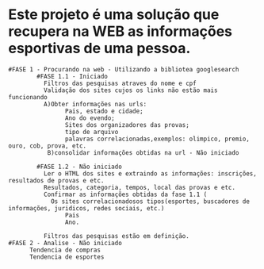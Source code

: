 # Este projeto é uma solução que recupera na WEB as informações esportivas de uma pessoa.  
 
    #FASE 1 - Procurando na web - Utilizando a bibliotea googlesearch
            #FASE 1.1 - Iniciado
              Filtros das pesquisas atraves do nome e cpf
              Validação dos sites cujos os links não estão mais funcionando          
              A)Obter informações nas urls:                               
                    Pais, estado e cidade;
                    Ano do evendo;
                    Sites dos organizadores das provas;
                    tipo de arquivo
                    palavras correlacionadas,exemplos: olimpico, premio, ouro, cob, prova, etc.
               B)consolidar informações obtidas na url - Não iniciado
               
            #FASE 1.2 - Não iniciado
              Ler o HTML dos sites e extraindo as informações: inscrições, resultados de provas e etc.
              Resultados, categoria, tempos, local das provas e etc.
              Confirmar as informações obtidas da fase 1.1 (
                Os sites correlacionadosos tipos(esportes, buscadores de informações, juridicos, redes sociais, etc.)                
                    Pais
                    Ano.
              
              Filtros das pesquisas estão em definição.
    #FASE 2 - Analise - Não iniciado
          Tendencia de compras
          Tendencia de esportes
